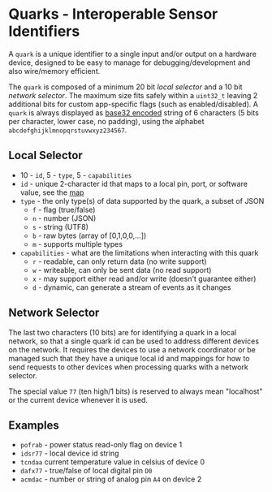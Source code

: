 # Quarks - Interoperable Sensor Identifiers

A `quark` is a unique identifier to a single input and/or output on a hardware device, designed to be easy to manage for debugging/development and also wire/memory efficient.

The `quark` is composed of a minimum 20 bit _local selector_ and a 10 bit _network selector_. The maximum size fits safely within a `uint32_t` leaving 2 additional bits for custom app-specific flags (such as enabled/disabled).  A `quark` is always displayed as [base32 encoded](http://tools.ietf.org/html/rfc3548) string of 6 characters (5 bits per character, lower case, no padding), using the alphabet `abcdefghijklmnopqrstuvwxyz234567`.

## Local Selector

* 10 - `id`, 5 - `type`, 5 - `capabilities`
* `id` - unique 2-character id that maps to a local pin, port, or software value, see the [map](map.md)
* `type` - the only type(s) of data supported by the quark, a subset of JSON
  * `f` - flag (true/false)
  * `n` - number (JSON)
  * `s` - string (UTF8)
  * `b` - raw bytes (array of [0,1,0,0,...])
  * `m` - supports multiple types
* `capabilities` - what are the limitations when interacting with this quark
  * `r` - readable, can only return data (no write support)
  * `w` - writeable, can only be sent data (no read support)
  * `x` - may support either read and/or write (doesn't guarantee either)
  * `d` - dynamic, can generate a stream of events as it changes

## Network Selector

The last two characters (10 bits) are for identifying a quark in a local network, so that a single quark id can be used to address different devices on the network.  It requires the devices to use a network coordinator or be managed such that they have a unique local id and mappings for how to send requests to other devices when processing quarks with a network selector.

The special value `77` (ten high/1 bits) is reserved to always mean "localhost" or the current device whenever it is used.

## Examples

* `pofrab` - power status read-only flag on device 1
* `idsr77` - local device id string
* `tcndaa` current temperature value in celsius of device 0
* `dafx77` - true/false of local digital pin `D0`
* `acmdac` - number or string of analog pin `A4` on device 2
